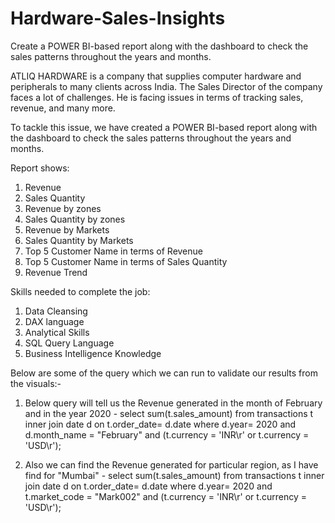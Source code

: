 # Hardware-Sales-Insights
Create a POWER BI-based report along with the dashboard to check the sales patterns throughout the years and months.


ATLIQ HARDWARE is a company that supplies computer hardware and peripherals to many clients across India. The Sales Director of the company faces a lot of challenges. He is facing issues in terms of tracking sales, revenue, and many more.

To tackle this issue, we have created a POWER BI-based report along with the dashboard to check the sales patterns throughout the years and months.

Report shows:
1. Revenue
2. Sales Quantity
3. Revenue by zones
4. Sales Quantity by zones
5. Revenue by Markets
6. Sales Quantity by Markets
7. Top 5 Customer Name in terms of Revenue
8. Top 5 Customer Name in terms of Sales Quantity
9. Revenue Trend

Skills needed to complete the job:
1. Data Cleansing
2. DAX language
3. Analytical Skills
4. SQL Query Language
5. Business Intelligence Knowledge

Below are some of the query which we can run to validate our results from the visuals:-

1. Below query will tell us the Revenue generated in the month of February and in the year 2020 -
select sum(t.sales_amount) from transactions t inner join date d on t.order_date= d.date
where d.year= 2020 and d.month_name = "February" and (t.currency = 'INR\r' or t.currency = 'USD\r');

2. Also we can find the Revenue generated for particular region, as I have find for "Mumbai" -
select sum(t.sales_amount) from transactions t inner join date d on t.order_date= d.date
where d.year= 2020 and t.market_code = "Mark002" and (t.currency = 'INR\r' or t.currency = 'USD\r'); 
